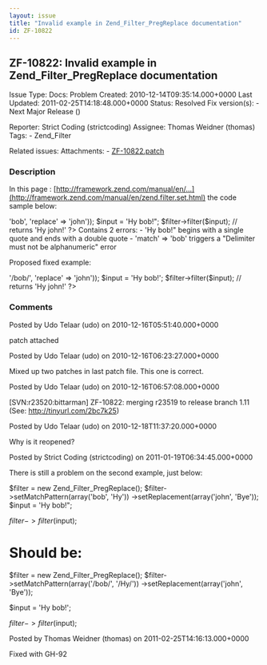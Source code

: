 ```yaml
---
layout: issue
title: "Invalid example in Zend_Filter_PregReplace documentation"
id: ZF-10822
---
```


ZF-10822: Invalid example in Zend\_Filter\_PregReplace documentation
--------------------------------------------------------------------

 Issue Type: Docs: Problem Created: 2010-12-14T09:35:14.000+0000 Last Updated: 2011-02-25T14:18:48.000+0000 Status: Resolved Fix version(s): - Next Major Release ()
 
 Reporter:  Strict Coding (strictcoding)  Assignee:  Thomas Weidner (thomas)  Tags: - Zend\_Filter
 
 Related issues: 
 Attachments: - [ZF-10822.patch](/issues/secure/attachment/13534/ZF-10822.patch)
 
### Description

In this page : [http://framework.zend.com/manual/en/…](http://framework.zend.com/manual/en/zend.filter.set.html) the code sample below:

 <?php $filter = new Zend\_Filter\_PregReplace(array('match' => 'bob', 'replace' => 'john')); $input = 'Hy bob!"; $filter->filter($input); // returns 'Hy john!' ?> Contains 2 errors: - 'Hy bob!" begins with a single quote and ends with a double quote - 'match' => 'bob' triggers a "Delimiter must not be alphanumeric" error

Proposed fixed example:

 <?php $filter = new Zend\_Filter\_PregReplace(array('match' => '/bob/', 'replace' => 'john')); $input = 'Hy bob!'; $filter->filter($input); // returns 'Hy john!' ?> 

 

### Comments

Posted by Udo Telaar (udo) on 2010-12-16T05:51:40.000+0000

patch attached

 

 

Posted by Udo Telaar (udo) on 2010-12-16T06:23:27.000+0000

Mixed up two patches in last patch file. This one is correct.

 

 

Posted by Udo Telaar (udo) on 2010-12-16T06:57:08.000+0000

[SVN:r23520:bittarman] ZF-10822: merging r23519 to release branch 1.11 (See: <http://tinyurl.com/2bc7k25>)

 

 

Posted by Udo Telaar (udo) on 2010-12-18T11:37:20.000+0000

Why is it reopened?

 

 

Posted by Strict Coding (strictcoding) on 2011-01-19T06:34:45.000+0000

There is still a problem on the second example, just below:

$filter = new Zend\_Filter\_PregReplace(); $filter->setMatchPattern(array('bob', 'Hy')) ->setReplacement(array('john', 'Bye')); $input = 'Hy bob!";

$filter->filter($input);

Should be:
==========

$filter = new Zend\_Filter\_PregReplace(); $filter->setMatchPattern(array('/bob/', '/Hy/')) ->setReplacement(array('john', 'Bye'));

$input = 'Hy bob!';

$filter->filter($input);

 

 

Posted by Thomas Weidner (thomas) on 2011-02-25T14:16:13.000+0000

Fixed with GH-92

 

 